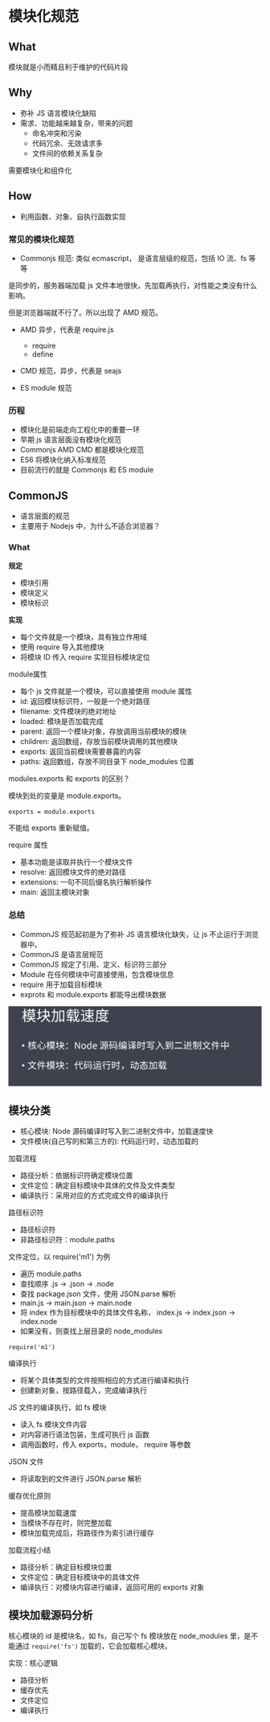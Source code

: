 # 模块化规范

## What

模块就是小而精且利于维护的代码片段

## Why

- 弥补 JS 语言模块化缺陷
- 需求、功能越来越复杂，带来的问题
  - 命名冲突和污染
  - 代码冗余、无效请求多
  - 文件间的依赖关系复杂

需要模块化和组件化


## How

- 利用函数、对象、自执行函数实现

### 常见的模块化规范

- Commonjs 规范: 类似 ecmascript， 是语言层级的规范，包括 IO 流、fs 等等

是同步的，服务器端加载 js 文件本地很快，先加载再执行，对性能之类没有什么影响。

但是浏览器端就不行了。所以出现了 AMD 规范。

- AMD 异步，代表是 require.js
  - require
  - define

- CMD 规范，异步，代表是 seajs
- ES module 规范

### 历程

- 模块化是前端走向工程化中的重要一环
- 早期 js 语言层面没有模块化规范
- Commonjs AMD CMD 都是模块化规范
- ES6 将模块化纳入标准规范
- 目前流行的就是 Commonjs 和 ES module

## CommonJS

- 语言层面的规范
- 主要用于 Nodejs 中，为什么不适合浏览器？

### What

**规定**
- 模块引用
- 模块定义
- 模块标识

**实现**

- 每个文件就是一个模块，具有独立作用域
- 使用 require 导入其他模块
- 将模块 ID 传入 require 实现目标模块定位

module属性
- 每个 js 文件就是一个模块，可以直接使用 module 属性
- id: 返回模块标识符，一般是一个绝对路径
- filename: 文件模块的绝对地址
- loaded: 模块是否加载完成
- parent: 返回一个模块对象，存放调用当前模块的模块
- children: 返回数组，存放当前模块调用的其他模块
- exports: 返回当前模块需要暴露的内容
- paths: 返回数组，存放不同目录下 node_modules 位置


modules.exports 和 exports 的区别？

模块到处的变量是 module.exports。

```
exports = module.exports
```

不能给 exports 重新赋值。

require 属性

- 基本功能是读取并执行一个模块文件
- resolve: 返回模块文件的绝对路径
- extensions: 一句不同后缀名执行解析操作
- main: 返回主模块对象


### 总结

- CommonJS 规范起初是为了弥补 JS 语言模块化缺失，让 js 不止运行于浏览器中。
- CommonJS 是语言层规范
- CommonJS 规定了引用、定义、标识符三部分
- Module 在任何模块中可直接使用，包含模块信息
- require 用于加载目标模块
- exprots 和 module.exports 都能导出模块数据

![](imgs/2022-03-20-16-47-50.png)


## 模块分类

- 核心模块: Node 源码编译时写入到二进制文件中，加载速度快
- 文件模块(自己写的和第三方的): 代码运行时，动态加载的

加载流程

- 路径分析：依据标识符确定模块位置
- 文件定位：确定目标模块中具体的文件及文件类型
- 编译执行：采用对应的方式完成文件的编译执行

路径标识符
- 路径标识符
- 非路径标识符：module.paths

文件定位，以 require('m1') 为例
- 遍历 module.paths
- 查找顺序 .js -> .json -> .node
- 查找 package.json 文件，使用 JSON.parse 解析
- main.js -> main.json -> main.node
- 将 index 作为目标模块中的具体文件名称， index.js -> index.json -> index.node
- 如果没有，则查找上层目录的 node_modules

```
require('m1')
```

编译执行

- 将某个具体类型的文件按照相应的方式进行编译和执行
- 创建新对象，按路径载入，完成编译执行

JS 文件的编译执行，如 fs 模块
- 读入 fs 模块文件内容
- 对内容进行语法包装，生成可执行 js 函数
- 调用函数时，传入 exports，module， require 等参数

JSON 文件
- 将读取到的文件进行 JSON.parse 解析

缓存优化原则
- 提高模块加载速度
- 当模块不存在时，则完整加载
- 模块加载完成后，将路径作为索引进行缓存

加载流程小结
- 路径分析：确定目标模块位置
- 文件定位：确定目标模块中的具体文件
- 编译执行：对模块内容进行编译，返回可用的 exports 对象

## 模块加载源码分析

核心模块的 id 是模块名，如 fs，自己写个 fs 模块放在 node_modules 里，是不能通过 `require('fs')` 加载的，它会加载核心模块。

实现：核心逻辑

- 路径分析
- 缓存优先
- 文件定位
- 编译执行
